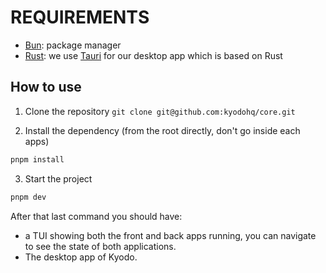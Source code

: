 # REQUIREMENTS

- [Bun](https://bun.sh/): package manager
- [Rust](https://www.rust-lang.org/tools/install): we use [Tauri](https://v2.tauri.app/) for our desktop app which is based on Rust

## How to use

1. Clone the repository
   `git clone git@github.com:kyodohq/core.git`

2. Install the dependency (from the root directly, don't go inside each apps)

```bash
pnpm install
```

3. Start the project

```bash
pnpm dev
```

After that last command you should have:

- a TUI showing both the front and back apps running, you can navigate to see the state of both applications.
- The desktop app of Kyodo.
